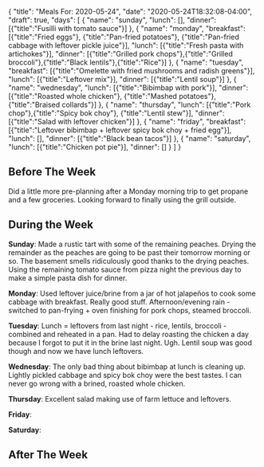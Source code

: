 {
    "title": "Meals For: 2020-05-24",
    "date": "2020-05-24T18:32:08-04:00",
    "draft": true,
    "days": [
        {
            "name": "sunday",
            "lunch": [],
            "dinner": [{"title":"Fusilli with tomato sauce"}]
        },
        {
            "name": "monday",
            "breakfast": [{"title":"Fried eggs"}, {"title":"Pan-fried potatoes"}, {"title":"Pan-fried cabbage with leftover pickle juice"}],
            "lunch": [{"title":"Fresh pasta with artichokes"}],
            "dinner": [{"title":"Grilled pork chops"},{"title":"Grilled broccoli"},{"title":"Black lentils"},{"title":"Rice"}]
        },
        {
            "name": "tuesday",
            "breakfast": [{"title":"Omelette with fried mushrooms and radish greens"}],
            "lunch": [{"title":"Leftover mix"}],
            "dinner": [{"title":"Lentil soup"}]
        },
        {
            "name": "wednesday",
            "lunch": [{"title":"Bibimbap with pork"}],
            "dinner": [{"title":"Roasted whole chicken"}, {"title":"Mashed potatoes"}, {"title":"Braised collards"}]
        },
        {
            "name": "thursday",
            "lunch": [{"title":"Pork chop"},{"title":"Spicy bok choy"}, {"title":"Lentil stew"}],
            "dinner": [{"title":"Salad with leftover chicken"}]
        },
        {
            "name": "friday",
            "breakfast": [{"title":"Leftover bibimbap + leftover spicy bok choy + fried egg"}],
            "lunch": [],
            "dinner": [{"title":"Black bean tacos"}]
        },
        {
            "name": "saturday",
            "lunch": [{"title":"Chicken pot pie"}],
            "dinner": []
        }
    ]
}

## Before The Week

Did a little more pre-planning after a Monday morning trip to get propane and a few groceries. Looking forward to finally using the grill outside.

## During the Week

**Sunday**: Made a rustic tart with some of the remaining peaches. Drying the remainder as the peaches are going to be past their tomorrow morning or so. The basement smells ridiculously good thanks to the drying peaches. Using the remaining tomato sauce from pizza night the previous day to make a simple pasta dish for dinner.

**Monday**: Used leftover juice/brine from a jar of hot jalapeños to cook some cabbage with breakfast. Really good stuff. Afternoon/evening rain - switched to pan-frying + oven finishing for pork chops, steamed broccoli.

**Tuesday**: Lunch = leftovers from last night - rice, lentils, broccoli - combined and reheated in a pan. Had to delay roasting the chicken a day because I forgot to put it in the brine last night. Ugh. Lentil soup was good though and now we have lunch leftovers.

**Wednesday**: The only bad thing about bibimbap at lunch is cleaning up. Lightly pickled cabbage and spicy bok choy were the best tastes. I can never go wrong with a brined, roasted whole chicken. 

**Thursday**: Excellent salad making use of farm lettuce and leftovers.

**Friday**: 

**Saturday**:


## After The Week
